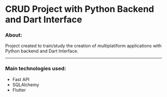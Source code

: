 # CRUD Project with Python Backend and Dart Interface
### **About:**

Project created to train/study the creation of multiplatiform applications with Python backend and Dart Interface.

___

### Main technologies used:
- Fast API
- SQLAlchemy
- Flutter